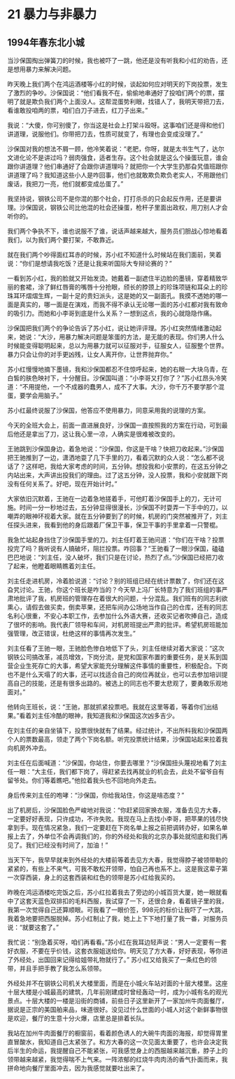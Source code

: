 # 21 暴力与非暴力


## 1994年春东北小城

当沙保国掏出弹簧刀的时候，我也被吓了一跳，他还是没有听我和小红的劝告，还是想用暴力来解决问题。

昨天晚上我们两个在鸿运酒楼等小红的时候，谈起如何应对明天的下岗投票，发生了激烈的争吵。沙保国说：“他们看我不在，偷偷地串通好了投咱们两个的票，摆明了就是欺负我们两个上面没人。这帮混蛋势利眼，找错人了，我明天带把刀去，看谁敢投咱两的票，咱们白刀子进去，红刀子出来。”

我说：“大傻，你可别傻了，你当这是社会上打架斗殴呀。这事咱们还是得和他们讲道理，说服他们。你带把刀去，性质可就变了，有理也会变成没理了。”

沙保国对我的想法不屑一顾，他冷笑着说：“老肥，你呀，就是太书生气了，达尔文进化论不是讲过吗？弱肉强食，适者生存。这个社会就是这么个操蛋玩意，谁会跟你讲道理？他们串通好了会跟你讲道理吗？就把你一个大学生扔那旮旯值班跟你讲道理了吗？我知道这些小人是咋回事，他们也就敢欺负欺负老实人，不用跟他们废话，我把刀一亮，他们就都变成怂蛋了。”

我坚持说，钢铁公司不是你混的那个社会，打打杀杀的只会起反作用，还是要讲理。沙保国说，钢铁公司比他混的社会还操蛋，枪杆子里面出政权，用刀别人才会听你的。

我们两个争执不下，谁也说服不了谁，说话声越来越大，服务员们胆战心惊地看着我们，以为我们两个要打架，不敢靠近。

就在我们两个吵得面红耳赤的时候，苏小红不知道什么时候站在我们面前，笑着说：“你们是想请我吃饭？还是让我来听国际大专辩论赛的？”

一看到苏小红，我的脸就又开始发烫。她戴着一副遮住半边脸的墨镜，穿着精致华丽的套裙，涂了鲜红唇膏的嘴唇十分抢眼，颀长的脖颈上的珍珠项链和耳朵上的珍珠耳环熠熠生辉，一副十足的贵妇派头，这是她的又一副面孔。我摸不透她的哪一面是真实的，哪一面是在演戏，而我不得不承认无论哪一面的苏小红都对我有致命的吸引力。而她和小李哥到底是什么关系？一想到这点，我的心就隐隐作痛。

沙保国把我们两个的争论告诉了苏小红，说让她评评理。苏小红突然情绪激动起来，她说：“大沙，用暴力解决问题是笨蛋的方法，是无能的表现。你们男人什么时候能变得聪明起来，总以为用暴力就可以征服对手，征服女人，征服整个世界。暴力只会让你的对手更凶残，让女人离开你，让世界抛弃你。”

苏小红慢慢地摘下墨镜，我和沙保国都忍不住惊呼起来，她的右眼一大块乌青，在白皙的肤色映衬下，十分醒目。沙保国叫道：“小李哥又打你了？”苏小红昂头冷笑道：“不用提他，一个不成器的蠢男人，成不了大事。大沙，你千万不要学那个混蛋，要学会用脑子。”

苏小红最终说服了沙保国，他答应不使用暴力，同意采用我的说理的方案。

今天的全班大会上，前面一直进展良好，沙保国一直按照我的方案在行动，可到最后他还是拿出了刀，这让我心里一凉，人确实是很难被改变的。

王驰跳到沙保国身边，着急地说：“沙保国，你这是干啥？快把刀收起来。”沙保国把王驰推到了一边，潇洒地耍了几下手里的刀，看着沉默的众人说：“怎么都不说话了？这样吧，我给大家考虑的时间，五分钟。想投我和小安票的，在这五分钟之内站出来，大声讲出投我们的理由。过了这五分钟，没人投票，我和小安就跟下岗没有任何关系了。好吧，现在开始计时。”

大家依旧沉默着，王驰在一边着急地搓着手，可他盯着沙保国手上的刀，无计可施。时间一分一秒地过去，五分钟显得很漫长，沙保国不时耍弄一下手中的刀，以嘲弄的眼神环视着大家。就在五分钟要到了的时候，机房的门突然被推开了，刘主任探头进来，我看到他的身后跟着厂保卫干事，保卫干事的手里拿着一只警棍。

我急忙站起身挡住了沙保国手里的刀。刘主任盯着王驰问道：“你们在干啥？投票投完了吗？我听说有人搞破坏，阻拦投票。咋回事？”王驰看了一眼沙保国，磕磕巴巴地说：“刘主任，没人破坏，我们只是在讨论，热烈了点。”沙保国已经把刀收了起来，他瞪着眼睛瞧着刘主任。

刘主任走进机房，冷着脸说道：“讨论？别的班组已经在统计票数了，你们还在这旮旯讨论。王驰，你这个班长是咋当的？今天早上冯厂长特意为了我们班组的事严肃地批评了我，机房班的管理存在着很大的问题，十分混乱。我们班有的同志利欲熏心，请假去做买卖，倒卖苹果，还把车间办公场地当作自己的仓库，还有的同志名利心很重，不安心本职工作，去参加什么外语大赛，还收买记者吹捧自己，造成了很坏的影响。我代表厂领导和车间，对机房班提出严肃的批评。希望机房班能加强管理，改正错误，杜绝这样的事情再次发生。”

刘主任看了王驰一眼，王驰脸色惨白地低下了头，刘主任继续对着大家说：“这次钢铁公司搞改革，减员增效，下岗分流，是党和国家布置的重要任务，是关系到国营企业生死存亡的大事，希望大家能充分理解这件事情的重要性，积极配合。下岗也不是什么天塌了的大事，还可以找适合自己的岗位再就业，也可以去参加培训提高自己的技能，还是有很多出路的。被选上的同志也不要太悲观了，要勇敢乐观地面对。”

他转向王班长，说：“王驰，那就抓紧投票吧。我就在这里等着，等着你们出结果。”看着刘主任冷酷的眼神，我知道我和沙保国这次凶多吉少。

在刘主任的亲自坐镇下，投票很快就有了结果。经过统计，不出所料我和沙保国两个人的票数最高，领走了两个下岗名额。听完投票统计结果，沙保国站起来拉着我向机房外冲去。

刘主任在后面喊道：“沙保国，你站住，你要去哪里？”沙保国扭头蔑视地看了刘主任一眼：“大主任，我们都下岗了，得赶紧去找再就业的机会去，此处不留爷自有留爷处。你们等着瞧吧。”他拉着我头也不回地向外走去。

身后传来刘主任的咆哮：“沙保国，你给我站住，你这是啥态度？”

出了机房后，沙保国脸色严峻地对我说：“你赶紧回家换衣服，准备去见方大春，一定要好好表现，只许成功，不许失败。我现在马上去找小李哥，把苹果的钱尽快拿到手。现在情况紧急，我们一定要赶在下岗名单上报之前把调转办好，如果名单报上去了，外单位不会再调我们的，你的外经处和我的北京办事处就彻底和我们再见了。我们已经没有时间了，加油！”

当天下午，我早早就来到外经处的大楼前等着去见方大春，我觉得脖子被领带勒的紧紧的，有些上不来气，可我不敢松开领带，怕自己再也系不上。这是我这辈子第一次穿西装，身上的这套西装和红色的领带是苏小红给我买的。

昨晚在鸿运酒楼吃完饭之后，苏小红拉着我去了旁边的小城百货大厦，她一眼就看中了这套天蓝色双排扣的毛料西服，我试穿了一下，还很合身，看着镜子里的我，我第一次觉得自己还算顺眼。可我看了一眼价签，998元的标价让我吓了一大跳，我着急地要把西服脱掉。苏小红制止了我，她上上下下地打量了我一番，对服务员说：“就要这套了。”

我忙说：“别急着买呀，咱们再看看。”苏小红在我耳边轻声说：“男人一定要有一套好衣服，不要在乎价钱，这套衣服姐送给你。明天见了方大春，好好表现，等你进了外经处，出国回来记得给姐带礼物就行了。” 苏小红又给我买了一条红色的领带，并且手把手教了我怎么系领带。

外经处并不在钢铁公司机关大楼里面，而是在小城火车站对面的十层大楼里。这座十层大楼是小城最高的建筑，几年前刚建成时曾经轰动一时，成为小城有名的观光景点。十层大楼的一楼是沿街的商铺，前些日子这里新开了一家加州牛肉面餐厅，据说是正宗的美国舶来品，味道很好。没见过什么世面的小城人对这个新鲜事物很是欢迎，餐厅的生意十分火爆，店里总是排着长队。

我站在加州牛肉面餐厅的橱窗前，看着颜色诱人的大碗牛肉面的海报，却觉得胃里直冒酸水，我知道自己太紧张了。和方大春的这一次见面太重要了，也许会决定我后半生的命运，我提醒自己不能紧张，可我感觉身上的西服越来越沉重，脖子上的领带越来越紧，我觉得喘不上气来。一阵浓郁的红烧牛肉肉汤的香气扑面而来，我拼命地向餐厅里面冲去，因为我感觉就要吐出来了。
